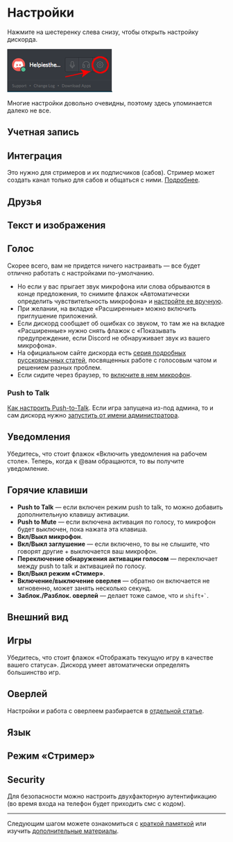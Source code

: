 # Настройки

Нажмите на шестеренку слева снизу, чтобы открыть настройку дискорда.

![](/img/helpycog.png)

Многие настройки довольно очевидны, поэтому здесь упоминается далеко не все.

## Учетная запись

## Интеграция

Это нужно для стримеров и их подписчиков (сабов). Стример может создать канал только для сабов и общаться с ними. <a href="https://support.discordapp.com/hc/ru/articles/212112068" target="_blank">Подробнее</a>.

## Друзья

## Текст и изображения

## Голос

Скорее всего, вам не придется ничего настраивать — все будет отлично работать с настройками по-умолчанию.

* Но если у вас прыгает звук микрофона или слова обрываются в конце предложения, то снимите флажок «Автоматически определить чувствительность микрофона» и <a href="https://support.discordapp.com/hc/ru/articles/211376518-%D0%9C%D0%BE%D0%B4%D0%B5%D0%BB%D0%B8-%D1%83%D1%81%D1%82%D1%80%D0%BE%D0%B9%D1%81%D1%82%D0%B2-%D1%80%D0%B5%D1%87%D0%B5%D0%B2%D0%BE%D0%B3%D0%BE-%D0%B2%D0%B2%D0%BE%D0%B4%D0%B0-%D0%BE%D1%81%D0%BD%D0%BE%D0%B2%D1%8B-Push-to-Talk-%D0%B8-%D0%B3%D0%BE%D0%BB%D0%BE%D1%81%D0%BE%D0%B2%D0%BE%D0%B5-%D1%83%D0%BF%D1%80%D0%B0%D0%B2%D0%BB%D0%B5%D0%BD%D0%B8%D0%B5-" target="_blank">настройте ее вручную</a>.
* При желании, на вкладке «Расширенные» можно включить приглушение приложений.
* Если дискорд сообщает об ошибках со звуком, то там же на вкладке «Расширенные» нужно снять флажок с «Показывать предупреждение, если Discord не обнаруживает звук из вашего микрофона».
* На официальном сайте дискорда есть <a href="https://support.discordapp.com/hc/ru/categories/200404367" target="_blank">серия подробных русскоязычных статей</a>, посвященных работе с голосовым чатом и решением разных проблем.
* Если сидите через браузер, то [включите в нем микрофон](/dop/browser.md#включить-доступ-к-микрофону).

### Push to Talk

<a href="https://support.discordapp.com/hc/ru/articles/211376518-%D0%9C%D0%BE%D0%B4%D0%B5%D0%BB%D0%B8-%D1%83%D1%81%D1%82%D1%80%D0%BE%D0%B9%D1%81%D1%82%D0%B2-%D1%80%D0%B5%D1%87%D0%B5%D0%B2%D0%BE%D0%B3%D0%BE-%D0%B2%D0%B2%D0%BE%D0%B4%D0%B0-%D0%BE%D1%81%D0%BD%D0%BE%D0%B2%D1%8B-Push-to-Talk-%D0%B8-%D0%B3%D0%BE%D0%BB%D0%BE%D1%81%D0%BE%D0%B2%D0%BE%D0%B5-%D1%83%D0%BF%D1%80%D0%B0%D0%B2%D0%BB%D0%B5%D0%BD%D0%B8%D0%B5-" target="_blank">Как настроить Push-to-Talk</a>. Если игра запущена из-под админа, то и сам дискорд нужно <a href="https://support.discordapp.com/hc/ru/articles/205082178-%D0%9A%D0%B0%D0%BA-%D0%B2%D0%BA%D0%BB%D1%8E%D1%87%D0%B8%D1%82%D1%8C-PTT-push-to-talk-%D0%B5%D1%81%D0%BB%D0%B8-%D1%8F-%D0%B7%D0%B0%D0%BF%D1%83%D1%81%D1%82%D0%B8%D0%BB-%D1%81%D0%B2%D0%BE%D1%8E-%D0%B8%D0%B3%D1%80%D1%83-%D0%B2-%D1%80%D0%B5%D0%B6%D0%B8%D0%BC%D0%B5-%D0%B0%D0%B4%D0%BC%D0%B8%D0%BD%D0%B8%D1%81%D1%82%D1%80%D0%B0%D1%82%D0%BE%D1%80%D0%B0-" target="_blank">запустить от имени администратора</a>.

## Уведомления

Убедитесь, что стоит флажок «Включить уведомления на рабочем столе». Теперь, когда к @вам обращаются, то вы получите уведомление.

## Горячие клавиши

* **Push to Talk** — если включен режим push to talk, то можно добавить дополнительную клавишу активации.
* **Push to Mute** — если включена активация по голосу, то микрофон будет выключен, пока нажата эта клавиша.
* **Вкл/Выкл микрофон**.
* **Вкл/Выкл заглушение** — если включено, то вы не слышите, что говорят другие + выключается ваш микрофон.
* **Переключение обнаружения активации голосом** — переключает между push to talk и активацией по голосу.
* **Вкл/Выкл режим «Стимер»**.
* **Включение/выключение оверлея** — обратно он включается не мгновенно, может занять несколько секунд.
* **Заблок./Разблок. оверлей** — делает тоже самое, что и <code>shift+`</code>.

## Внешний вид

## Игры

Убедитесь, что стоит флажок «Отображать текущую игру в качестве вашего статуса». Дискорд умеет автоматически определять большинство игр.

## Оверлей

Настройки и работа с оверлеем разбирается в [отдельной статье](/dop/overlay.md).

## Язык

## Режим «Стример»

## Security

Для безопасности можно настроить двухфакторную аутентификацию (во время входа на телефон будет приходить смс с кодом).

---

Следующим шагом можете ознакомиться с [краткой памяткой](/main/brief.md) или изучить [дополнительные материалы](/#дополнительная-информация).